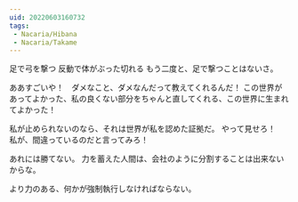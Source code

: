 ```yaml
---
uid: 20220603160732
tags:
 - Nacaria/Hibana
 - Nacaria/Takame
---
```


足で弓を撃つ
反動で体がぶった切れる
もう二度と、足で撃つことはないさ。

ああすごいや！　ダメなこと、ダメなんだって教えてくれるんだ！
この世界があってよかった、私の良くない部分をちゃんと直してくれる、この世界に生まれてよかった！

私が止められないのなら、それは世界が私を認めた証拠だ。
やって見せろ！　私が、間違っているのだと言ってみろ！


あれには勝てない。
力を蓄えた人間は、会社のように分割することは出来ないからな。

より力のある、何かが強制執行しなければならない。
